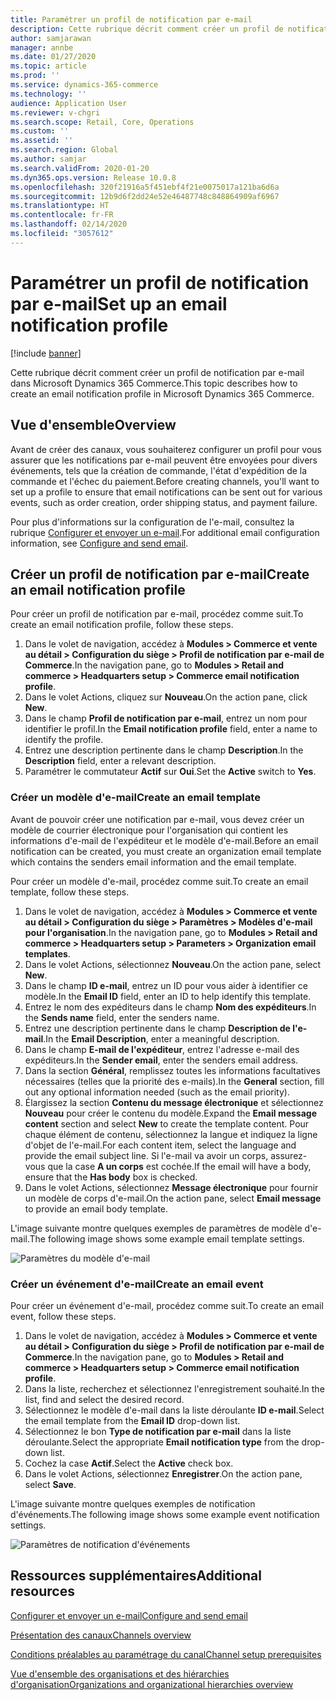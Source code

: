 ```yaml
---
title: Paramétrer un profil de notification par e-mail
description: Cette rubrique décrit comment créer un profil de notification par e-mail dans Microsoft Dynamics 365 Commerce.
author: samjarawan
manager: annbe
ms.date: 01/27/2020
ms.topic: article
ms.prod: ''
ms.service: dynamics-365-commerce
ms.technology: ''
audience: Application User
ms.reviewer: v-chgri
ms.search.scope: Retail, Core, Operations
ms.custom: ''
ms.assetid: ''
ms.search.region: Global
ms.author: samjar
ms.search.validFrom: 2020-01-20
ms.dyn365.ops.version: Release 10.0.8
ms.openlocfilehash: 320f21916a5f451ebf4f21e0075017a121ba6d6a
ms.sourcegitcommit: 12b9d6f2dd24e52e46487748c848864909af6967
ms.translationtype: HT
ms.contentlocale: fr-FR
ms.lasthandoff: 02/14/2020
ms.locfileid: "3057612"
---
```

# <a name="set-up-an-email-notification-profile"></a><span data-ttu-id="f3834-103">Paramétrer un profil de notification par e-mail</span><span class="sxs-lookup"><span data-stu-id="f3834-103">Set up an email notification profile</span></span>


[!include [banner](includes/banner.md)]

<span data-ttu-id="f3834-104">Cette rubrique décrit comment créer un profil de notification par e-mail dans Microsoft Dynamics 365 Commerce.</span><span class="sxs-lookup"><span data-stu-id="f3834-104">This topic describes how to create an email notification profile in Microsoft Dynamics 365 Commerce.</span></span>

## <a name="overview"></a><span data-ttu-id="f3834-105">Vue d'ensemble</span><span class="sxs-lookup"><span data-stu-id="f3834-105">Overview</span></span>

<span data-ttu-id="f3834-106">Avant de créer des canaux, vous souhaiterez configurer un profil pour vous assurer que les notifications par e-mail peuvent être envoyées pour divers événements, tels que la création de commande, l'état d'expédition de la commande et l'échec du paiement.</span><span class="sxs-lookup"><span data-stu-id="f3834-106">Before creating channels, you'll want to set up a profile to ensure that email notifications can be sent out for various events, such as order creation, order shipping status, and payment failure.</span></span>

<span data-ttu-id="f3834-107">Pour plus d'informations sur la configuration de l'e-mail, consultez la rubrique [Configurer et envoyer un e-mail](https://docs.microsoft.com/en-us/dynamics365/fin-ops-core/fin-ops/organization-administration/configure-email).</span><span class="sxs-lookup"><span data-stu-id="f3834-107">For additional email configuration information, see [Configure and send email](https://docs.microsoft.com/en-us/dynamics365/fin-ops-core/fin-ops/organization-administration/configure-email).</span></span>

## <a name="create-an-email-notification-profile"></a><span data-ttu-id="f3834-108">Créer un profil de notification par e-mail</span><span class="sxs-lookup"><span data-stu-id="f3834-108">Create an email notification profile</span></span>

<span data-ttu-id="f3834-109">Pour créer un profil de notification par e-mail, procédez comme suit.</span><span class="sxs-lookup"><span data-stu-id="f3834-109">To create an email notification profile, follow these steps.</span></span>

1. <span data-ttu-id="f3834-110">Dans le volet de navigation, accédez à **Modules \> Commerce et vente au détail \> Configuration du siège \> Profil de notification par e-mail de Commerce**.</span><span class="sxs-lookup"><span data-stu-id="f3834-110">In the navigation pane, go to **Modules \> Retail and commerce \> Headquarters setup \> Commerce email notification profile**.</span></span>
1. <span data-ttu-id="f3834-111">Dans le volet Actions, cliquez sur **Nouveau**.</span><span class="sxs-lookup"><span data-stu-id="f3834-111">On the action pane, click **New**.</span></span>
1. <span data-ttu-id="f3834-112">Dans le champ **Profil de notification par e-mail**, entrez un nom pour identifier le profil.</span><span class="sxs-lookup"><span data-stu-id="f3834-112">In the **Email notification profile** field, enter a name to identify the profile.</span></span>
1. <span data-ttu-id="f3834-113">Entrez une description pertinente dans le champ **Description**.</span><span class="sxs-lookup"><span data-stu-id="f3834-113">In the **Description** field, enter a relevant description.</span></span>
1. <span data-ttu-id="f3834-114">Paramétrer le commutateur **Actif** sur **Oui**.</span><span class="sxs-lookup"><span data-stu-id="f3834-114">Set the **Active** switch to **Yes**.</span></span>

### <a name="create-an-email-template"></a><span data-ttu-id="f3834-115">Créer un modèle d'e-mail</span><span class="sxs-lookup"><span data-stu-id="f3834-115">Create an email template</span></span>

<span data-ttu-id="f3834-116">Avant de pouvoir créer une notification par e-mail, vous devez créer un modèle de courrier électronique pour l'organisation qui contient les informations d'e-mail de l'expéditeur et le modèle d'e-mail.</span><span class="sxs-lookup"><span data-stu-id="f3834-116">Before an email notification can be created, you must create an organization email template which contains the senders email information and the email template.</span></span>

<span data-ttu-id="f3834-117">Pour créer un modèle d'e-mail, procédez comme suit.</span><span class="sxs-lookup"><span data-stu-id="f3834-117">To create an email template, follow these steps.</span></span>

1. <span data-ttu-id="f3834-118">Dans le volet de navigation, accédez à **Modules \> Commerce et vente au détail \> Configuration du siège \> Paramètres \> Modèles d'e-mail pour l'organisation**.</span><span class="sxs-lookup"><span data-stu-id="f3834-118">In the navigation pane, go to **Modules \> Retail and commerce \> Headquarters setup \> Parameters \> Organization email templates**.</span></span>
1. <span data-ttu-id="f3834-119">Dans le volet Actions, sélectionnez **Nouveau**.</span><span class="sxs-lookup"><span data-stu-id="f3834-119">On the action pane, select **New**.</span></span>
1. <span data-ttu-id="f3834-120">Dans le champ **ID e-mail**, entrez un ID pour vous aider à identifier ce modèle.</span><span class="sxs-lookup"><span data-stu-id="f3834-120">In the **Email ID** field, enter an ID to help identify this template.</span></span>
1. <span data-ttu-id="f3834-121">Entrez le nom des expéditeurs dans le champ **Nom des expéditeurs**.</span><span class="sxs-lookup"><span data-stu-id="f3834-121">In the **Sends name** field, enter the senders name.</span></span>
1. <span data-ttu-id="f3834-122">Entrez une description pertinente dans le champ **Description de l'e-mail**.</span><span class="sxs-lookup"><span data-stu-id="f3834-122">In the **Email Description**, enter a meaningful description.</span></span>
1. <span data-ttu-id="f3834-123">Dans le champ **E-mail de l'expéditeur**, entrez l'adresse e-mail des expéditeurs.</span><span class="sxs-lookup"><span data-stu-id="f3834-123">In the **Sender email**, enter the senders email address.</span></span>
1. <span data-ttu-id="f3834-124">Dans la section **Général**, remplissez toutes les informations facultatives nécessaires (telles que la priorité des e-mails).</span><span class="sxs-lookup"><span data-stu-id="f3834-124">In the **General** section, fill out any optional information needed (such as the email priority).</span></span>
1. <span data-ttu-id="f3834-125">Élargissez la section **Contenu du message électronique** et sélectionnez **Nouveau** pour créer le contenu du modèle.</span><span class="sxs-lookup"><span data-stu-id="f3834-125">Expand the **Email message content** section and select **New** to create the template content.</span></span> <span data-ttu-id="f3834-126">Pour chaque élément de contenu, sélectionnez la langue et indiquez la ligne d'objet de l'e-mail.</span><span class="sxs-lookup"><span data-stu-id="f3834-126">For each content item, select the language and provide the email subject line.</span></span> <span data-ttu-id="f3834-127">Si l'e-mail va avoir un corps, assurez-vous que la case **A un corps** est cochée.</span><span class="sxs-lookup"><span data-stu-id="f3834-127">If the email will have a body, ensure that the **Has body** box is checked.</span></span>
1. <span data-ttu-id="f3834-128">Dans le volet Actions, sélectionnez **Message électronique** pour fournir un modèle de corps d'e-mail.</span><span class="sxs-lookup"><span data-stu-id="f3834-128">On the action pane, select **Email message** to provide an email body template.</span></span>

<span data-ttu-id="f3834-129">L'image suivante montre quelques exemples de paramètres de modèle d'e-mail.</span><span class="sxs-lookup"><span data-stu-id="f3834-129">The following image shows some example email template settings.</span></span>

![Paramètres du modèle d'e-mail](media/email-template.png)

### <a name="create-an-email-event"></a><span data-ttu-id="f3834-131">Créer un événement d'e-mail</span><span class="sxs-lookup"><span data-stu-id="f3834-131">Create an email event</span></span>

<span data-ttu-id="f3834-132">Pour créer un événement d'e-mail, procédez comme suit.</span><span class="sxs-lookup"><span data-stu-id="f3834-132">To create an email event, follow these steps.</span></span>

1. <span data-ttu-id="f3834-133">Dans le volet de navigation, accédez à **Modules \> Commerce et vente au détail \> Configuration du siège \> Profil de notification par e-mail de Commerce**.</span><span class="sxs-lookup"><span data-stu-id="f3834-133">In the navigation pane, go to **Modules \> Retail and commerce \> Headquarters setup \> Commerce email notification profile**.</span></span>
1. <span data-ttu-id="f3834-134">Dans la liste, recherchez et sélectionnez l'enregistrement souhaité.</span><span class="sxs-lookup"><span data-stu-id="f3834-134">In the list, find and select the desired record.</span></span> 
1. <span data-ttu-id="f3834-135">Sélectionnez le modèle d'e-mail dans la liste déroulante **ID e-mail**.</span><span class="sxs-lookup"><span data-stu-id="f3834-135">Select the email template from the **Email ID** drop-down list.</span></span>
1. <span data-ttu-id="f3834-136">Sélectionnez le bon **Type de notification par e-mail** dans la liste déroulante.</span><span class="sxs-lookup"><span data-stu-id="f3834-136">Select the appropriate **Email notification type** from the drop-down list.</span></span>
1. <span data-ttu-id="f3834-137">Cochez la case **Actif**.</span><span class="sxs-lookup"><span data-stu-id="f3834-137">Select the **Active** check box.</span></span>
1. <span data-ttu-id="f3834-138">Dans le volet Actions, sélectionnez **Enregistrer**.</span><span class="sxs-lookup"><span data-stu-id="f3834-138">On the action pane, select **Save**.</span></span>

<span data-ttu-id="f3834-139">L'image suivante montre quelques exemples de notification d'événements.</span><span class="sxs-lookup"><span data-stu-id="f3834-139">The following image shows some example event notification settings.</span></span>

![Paramètres de notification d'événements](media/email-notification-profile.png)

## <a name="additional-resources"></a><span data-ttu-id="f3834-141">Ressources supplémentaires</span><span class="sxs-lookup"><span data-stu-id="f3834-141">Additional resources</span></span>

[<span data-ttu-id="f3834-142">Configurer et envoyer un e-mail</span><span class="sxs-lookup"><span data-stu-id="f3834-142">Configure and send email</span></span>](https://docs.microsoft.com/en-us/dynamics365/fin-ops-core/fin-ops/organization-administration/configure-email)

[<span data-ttu-id="f3834-143">Présentation des canaux</span><span class="sxs-lookup"><span data-stu-id="f3834-143">Channels overview</span></span>](channels-overview.md)

[<span data-ttu-id="f3834-144">Conditions préalables au paramétrage du canal</span><span class="sxs-lookup"><span data-stu-id="f3834-144">Channel setup prerequisites</span></span>](channels-prerequisites.md)

[<span data-ttu-id="f3834-145">Vue d'ensemble des organisations et des hiérarchies d'organisation</span><span class="sxs-lookup"><span data-stu-id="f3834-145">Organizations and organizational hierarchies overview</span></span>](../fin-ops-core/fin-ops/organization-administration/organizations-organizational-hierarchies.md?toc=/dynamics365/commerce/toc.json)
